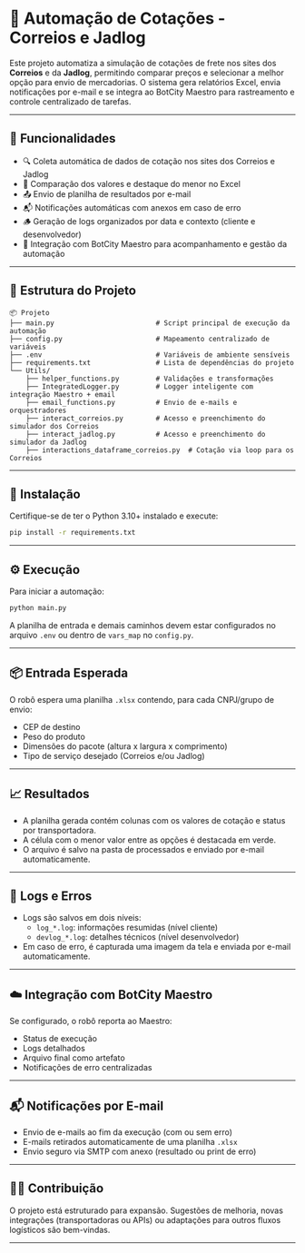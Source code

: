 # 📨 Automação de Cotações - Correios e Jadlog

Este projeto automatiza a simulação de cotações de frete nos sites dos **Correios** e da **Jadlog**, permitindo comparar preços e selecionar a melhor opção para envio de mercadorias. O sistema gera relatórios Excel, envia notificações por e-mail e se integra ao BotCity Maestro para rastreamento e controle centralizado de tarefas.

---

## 🚀 Funcionalidades

- 🔍 Coleta automática de dados de cotação nos sites dos Correios e Jadlog
- 🧮 Comparação dos valores e destaque do menor no Excel
- 📤 Envio de planilha de resultados por e-mail
- 📬 Notificações automáticas com anexos em caso de erro
- 🪵 Geração de logs organizados por data e contexto (cliente e desenvolvedor)
- 🤖 Integração com BotCity Maestro para acompanhamento e gestão da automação

---

## 📁 Estrutura do Projeto

```
📦 Projeto
├── main.py                         # Script principal de execução da automação
├── config.py                       # Mapeamento centralizado de variáveis
├── .env                            # Variáveis de ambiente sensíveis
├── requirements.txt                # Lista de dependências do projeto
└── Utils/
    ├── helper_functions.py         # Validações e transformações
    ├── IntegratedLogger.py         # Logger inteligente com integração Maestro + email
    ├── email_functions.py          # Envio de e-mails e orquestradores
    ├── interact_correios.py        # Acesso e preenchimento do simulador dos Correios
    ├── interact_jadlog.py          # Acesso e preenchimento do simulador da Jadlog
    ├── interactions_dataframe_correios.py  # Cotação via loop para os Correios
```

---

## 🧾 Instalação

Certifique-se de ter o Python 3.10+ instalado e execute:

```bash
pip install -r requirements.txt
```

---

## ⚙️ Execução

Para iniciar a automação:

```bash
python main.py
```

A planilha de entrada e demais caminhos devem estar configurados no arquivo `.env` ou dentro de `vars_map` no `config.py`.

---

## 📦 Entrada Esperada

O robô espera uma planilha `.xlsx` contendo, para cada CNPJ/grupo de envio:

- CEP de destino
- Peso do produto
- Dimensões do pacote (altura x largura x comprimento)
- Tipo de serviço desejado (Correios e/ou Jadlog)

---

## 📈 Resultados

- A planilha gerada contém colunas com os valores de cotação e status por transportadora.
- A célula com o menor valor entre as opções é destacada em verde.
- O arquivo é salvo na pasta de processados e enviado por e-mail automaticamente.

---

## 🧠 Logs e Erros

- Logs são salvos em dois níveis:
  - `log_*.log`: informações resumidas (nível cliente)
  - `devlog_*.log`: detalhes técnicos (nível desenvolvedor)
- Em caso de erro, é capturada uma imagem da tela e enviada por e-mail automaticamente.

---

## ☁️ Integração com BotCity Maestro

Se configurado, o robô reporta ao Maestro:

- Status de execução
- Logs detalhados
- Arquivo final como artefato
- Notificações de erro centralizadas

---

## 📬 Notificações por E-mail

- Envio de e-mails ao fim da execução (com ou sem erro)
- E-mails retirados automaticamente de uma planilha `.xlsx`
- Envio seguro via SMTP com anexo (resultado ou print de erro)

---

## 👨‍💻 Contribuição

O projeto está estruturado para expansão. Sugestões de melhoria, novas integrações (transportadoras ou APIs) ou adaptações para outros fluxos logísticos são bem-vindas.

---
